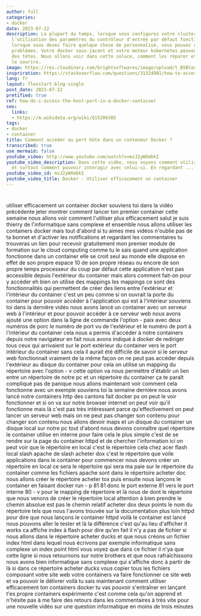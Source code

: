 ```yaml
---
author: full
categories:
- docker
date: 2023-07-22
description: La plupart du temps, lorsque vous configurez votre cluster Kubernetes,
  l'utilisation des paramètres du contrôleur d'entrée par défaut fonctionne. Mais
  lorsque vous devez faire quelque chose de personnalisé, vous pouvez rencontrer des
  problèmes. Votre docker sous-jacent et votre moteur kubernetes peuvent vous donner
  des têtes. Nous allons voir dans cette soluce, comment les réparer et vous redonner
  le sourire.
image: https://res.cloudinary.com/brightsoftwares/image/upload/t_BSBlogImage/v1648402232/anne-nygard-RaUUoAnVgcA-unsplash_brnnwx.jpg
inspriration: https://stackoverflow.com/questions/31324981/how-to-access-host-port-from-docker-container
lang: fr
layout: flexstart-blog-single
post_date: 2023-07-22
pretified: true
ref: how-do-i-access-the-host-port-in-a-docker-container
seo:
  links:
  - https://m.wikidata.org/wiki/Q15206305
tags:
- docker
- container
title: Comment accéder au port hôte dans un conteneur Docker ?
transcribed: true
use_mermaid: false
youtube_video: http://www.youtube.com/watch?v=mzJ2yWXmbkI
youtube_video_description: Dans cette vidéo, nous voyons comment utiliser un container
  et surtout comment pouvoir interagir avec celui-ci. En regardant ...
youtube_video_id: mzJ2yWXmbkI
youtube_video_title: Docker - Utiliser efficacement un container
---
```


# 

utiliser efficacement un container
docker souviens toi
dans la vidéo précédente jeter montrer
comment lancer ton premier container
cette semaine nous allons voir comment
l'utiliser plus efficacement
salut je suis thierry de l'informatique
sans complexe et ensemble nous allons
utiliser les containers docker mais tout
d'abord si tu aimes mes vidéos n'oublie
pas de ta bonnet et d'activer les
notifications et regardant les
commentaires tu trouveras un lien pour
recevoir gratuitement mon premier module
de formation sur le cloud computing
comme tu le sais quand une application
fonctionne dans un container
elle se croit seul au monde elle dispose
en effet de son propre espace 10 de son
propre réseau ou encore de son propre
temps processeur du coup par défaut
cette application n'est pas accessible
depuis l'extérieur du container mais
alors comment fait-on pour y accéder eh
bien on utilise des mappings les
mappings ce sont des fonctionnalités qui
permettent de créer des liens entre
l'extérieur et l'intérieur du container
c'est un peu comme si on ouvrait la
porte du container pour pouvoir accéder
à l'application qui est à l'intérieur
souviens toi dans la dernière vidéo nous
avons lancé un container avec un serveur
web à l'intérieur et pour pouvoir
accéder à ce serveur web
nous avons ajouté une option dans la
ligne de commande l'option - paix avec
deux numéros de porc le numéro de port
vu de l'extérieur et le numéro de port à
l'intérieur du container cela nous a
permis d'accéder à notre containers
depuis notre navigateur
en fait nous avons indiqué à docker de
rediriger tous ceux qui arrivaient sur
le port extérieur du container vers le
port intérieur du container sans cela il
aurait été difficile de savoir si le
serveur web fonctionnait vraiment de la
même façon on ne peut pas accéder depuis
l'extérieur au disque du container pour
cela on utilise un mapping du répertoire
avec l'option - v cette option va nous
permettre d'établir un lien entre un
répertoire de notre pc et un répertoire
du container ça te paraît compliqué pas
de panique
nous allons maintenant voir comment cela
fonctionne avec un exemple souviens toi
la semaine dernière nous avons lancé
notre containers http des cantons fait
docker ps on peut le voir fonctionner et
si on va sur notre browser internet on
peut voir qu'il fonctionne mais là
c'est pas très intéressant parce
qu'effectivement on peut lancer un
serveur web
mais on ne peut pas changer son contenu
pour changer son contenu
nous allons devoir maps et un disque du
container un disque local sur notre pc
tout d'abord nous devons connaître quel
répertoire
le container utilise en interne pour
faire cela le plus simple c'est de se
rendre sur la page du container httpd et
de chercher l'information
ici on peut voir que le répertoire en
local c'est le répertoire cela chez acer
flash local slash apache de slash
acheter dox c'est le répertoire que
voile applications dans le container
pour commencer nous devons créer un
répertoire en local ce sera le
répertoire qui sera ma paie sur le
répertoire du container comme les
fichiers apache sont dans le répertoire
acheter doc
nous allons créer le répertoire acheter
tox puis ensuite nous lançons le
container en faisant docker run - p 81
81 donc le port externe 81 vers le port
interne 80 - v pour le mapping de
répertoire et là nous de dont le
répertoire que nous venons de créer le
répertoire local
attention à bien prendre le chemin
absolue est pas le chemin relatif
acheter dox deux points
le nom du répertoire tels que nous
l'avons trouvée sur la documentation
plus loin httpd pour dire que nous
lançons le container httpd voilà le
container est lancé nous pouvons aller
le tester et là la différence c'est
qu'au lieu d'afficher it works ca
affiche index à flash pour dire qu'en
fait il n'y a pas de fichier
si nous allons dans le répertoire
acheter ducks et que nous créons un
fichier index html dans lequel nous
écrivons par exemple informatique sans
complexe un index point html vous voyez
que dans ce fichier
il n'ya que cette ligne si nous
retournons sur notre brothers et que
nous rafraîchissons nous avons bien
informatique sans complexe qui s'affiche
donc à partir de là si dans ce
répertoire acheter ducks vous copier
tous les fichiers composant votre site
web
votre containers va faire fonctionner ce
site web et va pouvoir le délivrer voilà
tu sais maintenant comment utiliser
efficacement ton containers docker tu
vas pouvoir s'entraîner en lançant t'es
propre containers expérimente c'est
comme cela qu'on apprend et n'hésite pas
à me faire des retours dans les
commentaires à très vite pour une
nouvelle vidéo sur une question
informatique en moins de trois minutes